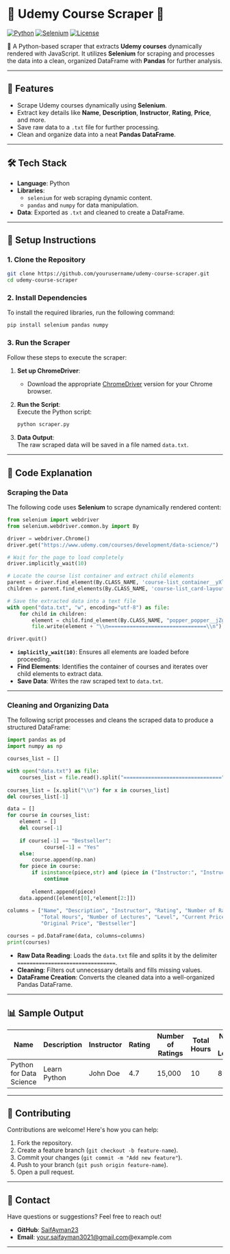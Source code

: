 
# 🌟 **Udemy Course Scraper** 🌟  
[![Python](https://img.shields.io/badge/Python-3.9%2B-blue.svg)](https://python.org) [![Selenium](https://img.shields.io/badge/Selenium-Automation-green.svg)](https://www.selenium.dev/) [![License](https://img.shields.io/badge/License-Apache-red.svg)](LICENSE)

🚀 A Python-based scraper that extracts **Udemy courses** dynamically rendered with JavaScript. It utilizes **Selenium** for scraping and processes the data into a clean, organized DataFrame with **Pandas** for further analysis.

---

## 📜 **Features**  
- Scrape Udemy courses dynamically using **Selenium**.  
- Extract key details like **Name**, **Description**, **Instructor**, **Rating**, **Price**, and more.  
- Save raw data to a `.txt` file for further processing.  
- Clean and organize data into a neat **Pandas DataFrame**.  

---

## 🛠️ **Tech Stack**  
- **Language**: Python  
- **Libraries**:  
  - `selenium` for web scraping dynamic content.  
  - `pandas` and `numpy` for data manipulation.  
- **Data**: Exported as `.txt` and cleaned to create a DataFrame.  

---

## 🚀 **Setup Instructions**  

### 1. Clone the Repository  
```bash  
git clone https://github.com/yourusername/udemy-course-scraper.git  
cd udemy-course-scraper  
```  

### 2. Install Dependencies  
To install the required libraries, run the following command:  
```bash
pip install selenium pandas numpy
```

### 3. Run the Scraper  
Follow these steps to execute the scraper:

1. **Set up ChromeDriver**:  
   - Download the appropriate [ChromeDriver](https://chromedriver.chromium.org/downloads) version for your Chrome browser.  

2. **Run the Script**:  
   Execute the Python script:  
   ```bash  
   python scraper.py  
   ```

3. **Data Output**:  
   The raw scraped data will be saved in a file named `data.txt`.  

---

## 📝 **Code Explanation**

### **Scraping the Data**  
The following code uses **Selenium** to scrape dynamically rendered content:  

```python
from selenium import webdriver  
from selenium.webdriver.common.by import By  

driver = webdriver.Chrome()  
driver.get("https://www.udemy.com/courses/development/data-science/")  

# Wait for the page to load completely  
driver.implicitly_wait(10)  

# Locate the course list container and extract child elements  
parent = driver.find_element(By.CLASS_NAME, 'course-list_container__yXli8')  
children = parent.find_elements(By.CLASS_NAME, 'course-list_card-layout-container__F2SfZ')  

# Save the extracted data into a text file  
with open("data.txt", "w", encoding="utf-8") as file:  
    for child in children:  
        element = child.find_element(By.CLASS_NAME, "popper_popper__jZgEv").text  
        file.write(element + "\\n================================\\n")  

driver.quit()
```

- **`implicitly_wait(10)`**: Ensures all elements are loaded before proceeding.  
- **Find Elements**: Identifies the container of courses and iterates over child elements to extract data.  
- **Save Data**: Writes the raw scraped text to `data.txt`.  

---

### **Cleaning and Organizing Data**  
The following script processes and cleans the scraped data to produce a structured DataFrame:  

```python
import pandas as pd
import numpy as np

courses_list = []

with open("data.txt") as file:
    courses_list = file.read().split("================================")
    
courses_list = [x.split("\\n") for x in courses_list]
del courses_list[-1]

data = []
for course in courses_list:
    element = []
    del course[-1]
    
    if course[-1] == "Bestseller":
            course[-1] = "Yes"
    else:
        course.append(np.nan)
    for piece in course:
        if isinstance(piece,str) and (piece in ("Instructor:", "Instructors:", "Current Price", "Original Price", "Current price", "Original price", "") or "Rating:" in piece):
            continue
        
        element.append(piece)
    data.append([element[0],*element[2:]])
    
columns = ["Name", "Description", "Instructor", "Rating", "Number of Ratings",  
           "Total Hours", "Number of Lectures", "Level", "Current Price",  
           "Original Price", "Bestseller"]

courses = pd.DataFrame(data, columns=columns)
print(courses)
```

- **Raw Data Reading**: Loads the `data.txt` file and splits it by the delimiter `================================`.  
- **Cleaning**: Filters out unnecessary details and fills missing values.  
- **DataFrame Creation**: Converts the cleaned data into a well-organized Pandas DataFrame.  

---

## 📊 **Sample Output**  

| Name                  | Description | Instructor     | Rating | Number of Ratings | Total Hours | Number of Lectures | Level     | Current Price | Original Price | Bestseller |  
|-----------------------|-------------|----------------|--------|-------------------|-------------|--------------------|-----------|---------------|----------------|------------|  
| Python for Data Science | Learn Python | John Doe       | 4.7    | 15,000            | 10          | 80                 | Beginner  | $19.99        | $99.99         | Yes        |  

---

## 🤝 **Contributing**  
Contributions are welcome! Here's how you can help:  
1. Fork the repository.  
2. Create a feature branch (`git checkout -b feature-name`).  
3. Commit your changes (`git commit -m "Add new feature"`).  
4. Push to your branch (`git push origin feature-name`).  
5. Open a pull request.  

---

## 📧 **Contact**  
Have questions or suggestions? Feel free to reach out!  
- **GitHub**: [SaifAyman23](https://github.com/SaifAyman23)  
- **Email**: your.saifayman3021@gmail.com@example.com  

---